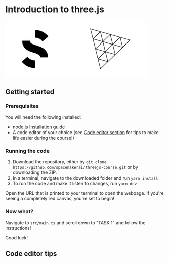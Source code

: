 # Introduction to three.js

![Spacemaker three logo](public/spacemakerthree.jpg)

## Getting started

### Prerequisites

You will need the following installed:

- node.js [Installation guide](https://nodejs.org/en/)
- A code editor of your choice (see [Code editor section](#code-editor-tips) for tips to make life easier during the course!)

### Running the code

1. Download the repository, either by `git clone https://github.com/spacemakerai/threejs-course.git` or by downloading the ZIP.
2. In a terminal, navigate to the downloaded folder and run `yarn install`
3. To run the code and make it listen to changes, run `yarn dev`

Open the URL that is printed to your terminal to open the webpage.
If you're seeing a completely red canvas, you're set to begin!

### Now what?

Navigate to `src/main.ts` and scroll down to "TASK 1" and follow the instructions!

Good luck!

## Code editor tips

